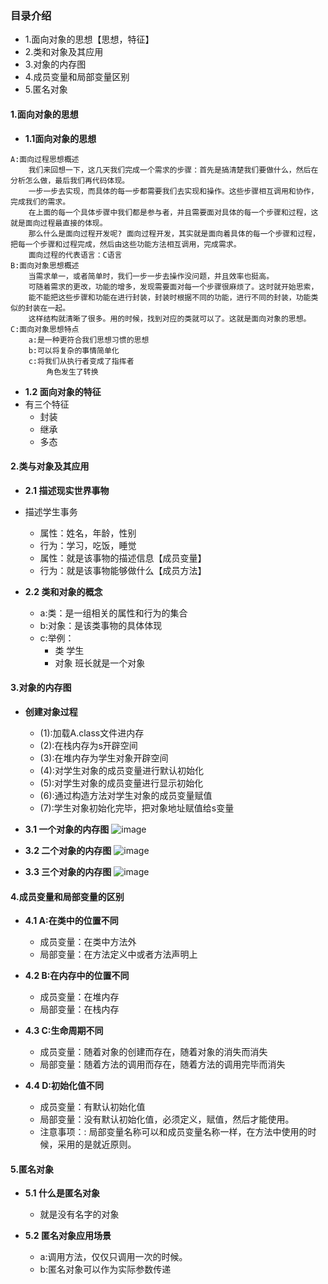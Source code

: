 ### 目录介绍
- 1.面向对象的思想【思想，特征】
- 2.类和对象及其应用
- 3.对象的内存图
- 4.成员变量和局部变量区别
- 5.匿名对象



#### 1.面向对象的思想
- **1.1面向对象的思想**
```
A:面向过程思想概述
    我们来回想一下，这几天我们完成一个需求的步骤：首先是搞清楚我们要做什么，然后在分析怎么做，最后我们再代码体现。
    一步一步去实现，而具体的每一步都需要我们去实现和操作。这些步骤相互调用和协作，完成我们的需求。
    在上面的每一个具体步骤中我们都是参与者，并且需要面对具体的每一个步骤和过程，这就是面向过程最直接的体现。
    那么什么是面向过程开发呢? 面向过程开发，其实就是面向着具体的每一个步骤和过程，把每一个步骤和过程完成，然后由这些功能方法相互调用，完成需求。
    面向过程的代表语言：C语言
B:面向对象思想概述
    当需求单一，或者简单时，我们一步一步去操作没问题，并且效率也挺高。
    可随着需求的更改，功能的增多，发现需要面对每一个步骤很麻烦了。这时就开始思索，
    能不能把这些步骤和功能在进行封装，封装时根据不同的功能，进行不同的封装，功能类似的封装在一起。
    这样结构就清晰了很多。用的时候，找到对应的类就可以了。这就是面向对象的思想。
C:面向对象思想特点
    a:是一种更符合我们思想习惯的思想
    b:可以将复杂的事情简单化
    c:将我们从执行者变成了指挥者
        角色发生了转换
```

- **1.2 面向对象的特征**
- 有三个特征
	* 封装
	* 继承
	* 多态



#### 2.类与对象及其应用
- **2.1 描述现实世界事物**
- 描述学生事务
	* 属性：姓名，年龄，性别
	* 行为：学习，吃饭，睡觉
	* 属性：就是该事物的描述信息【成员变量】
	* 行为：就是该事物能够做什么【成员方法】


- **2.2 类和对象的概念**
	* a:类：是一组相关的属性和行为的集合
	* b:对象：是该类事物的具体体现
	* c:举例：
		* 类    学生
		* 对象    班长就是一个对象



#### 3.对象的内存图
- **创建对象过程**
	* (1):加载A.class文件进内存
	* (2):在栈内存为s开辟空间
	* (3):在堆内存为学生对象开辟空间
	* (4):对学生对象的成员变量进行默认初始化
	* (5):对学生对象的成员变量进行显示初始化
	* (6):通过构造方法对学生对象的成员变量赋值
	* (7):学生对象初始化完毕，把对象地址赋值给s变量



- **3.1 一个对象的内存图**
![image](https://upload-images.jianshu.io/upload_images/4432347-e4c71acc1249a4c0.png?imageMogr2/auto-orient/strip%7CimageView2/2/w/1240)


- **3.2 二个对象的内存图**
![image](https://upload-images.jianshu.io/upload_images/4432347-9ff740d90e7c286b.png?imageMogr2/auto-orient/strip%7CimageView2/2/w/1240)


- **3.3 三个对象的内存图**
![image](https://upload-images.jianshu.io/upload_images/4432347-309a3d5d84512dd4.png?imageMogr2/auto-orient/strip%7CimageView2/2/w/1240)



#### 4.成员变量和局部变量的区别
- **4.1 A:在类中的位置不同**
	* 成员变量：在类中方法外
	* 局部变量：在方法定义中或者方法声明上


- **4.2 B:在内存中的位置不同**
	* 成员变量：在堆内存
	* 局部变量：在栈内存


- **4.3 C:生命周期不同**
	* 成员变量：随着对象的创建而存在，随着对象的消失而消失
	* 局部变量：随着方法的调用而存在，随着方法的调用完毕而消失


- **4.4 D:初始化值不同**
	* 成员变量：有默认初始化值
	* 局部变量：没有默认初始化值，必须定义，赋值，然后才能使用。
	* 注意事项：: 局部变量名称可以和成员变量名称一样，在方法中使用的时候，采用的是就近原则。



#### 5.匿名对象
- **5.1 什么是匿名对象**
	* 就是没有名字的对象



- **5.2 匿名对象应用场景**
	* a:调用方法，仅仅只调用一次的时候。
	* b:匿名对象可以作为实际参数传递

